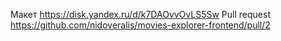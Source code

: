 Макет https://disk.yandex.ru/d/k7DAOvvOvLS5Sw
Pull request  https://github.com/nidoveralis/movies-explorer-frontend/pull/2
